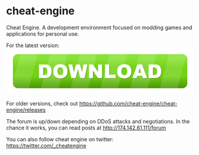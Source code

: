 # cheat-engine
Cheat Engine. A development environment focused on modding games and applications for personal use.


For the latest version:
[![Recent CE Download](./molumen-download-button-1-800px.png)](https://github.com/cheat-engine/cheat-engine/releases/download/6.6/CheatEngine66.exe)

For older versions, check out https://github.com/cheat-engine/cheat-engine/releases


The forum is up/down depending on DDoS attacks and negotiations. In the chance it works, you can read posts at http://174.142.61.111/forum

You can also follow cheat engine on twitter: https://twitter.com/_cheatengine
